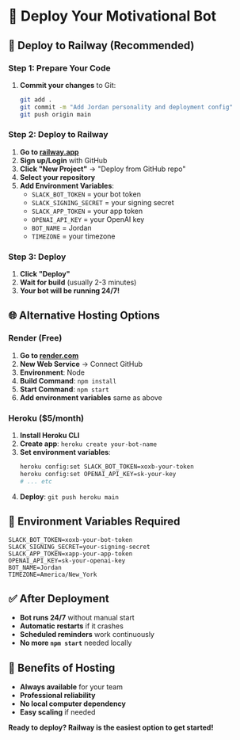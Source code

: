 # 🚀 Deploy Your Motivational Bot

## 🎯 **Deploy to Railway (Recommended)**

### **Step 1: Prepare Your Code**
1. **Commit your changes** to Git:
   ```bash
   git add .
   git commit -m "Add Jordan personality and deployment config"
   git push origin main
   ```

### **Step 2: Deploy to Railway**
1. **Go to [railway.app](https://railway.app)**
2. **Sign up/Login** with GitHub
3. **Click "New Project"** → "Deploy from GitHub repo"
4. **Select your repository**
5. **Add Environment Variables**:
   - `SLACK_BOT_TOKEN` = your bot token
   - `SLACK_SIGNING_SECRET` = your signing secret
   - `SLACK_APP_TOKEN` = your app token
   - `OPENAI_API_KEY` = your OpenAI key
   - `BOT_NAME` = Jordan
   - `TIMEZONE` = your timezone

### **Step 3: Deploy**
1. **Click "Deploy"**
2. **Wait for build** (usually 2-3 minutes)
3. **Your bot will be running 24/7!**

## 🌐 **Alternative Hosting Options**

### **Render (Free)**
1. **Go to [render.com](https://render.com)**
2. **New Web Service** → Connect GitHub
3. **Environment**: Node
4. **Build Command**: `npm install`
5. **Start Command**: `npm start`
6. **Add environment variables** same as above

### **Heroku ($5/month)**
1. **Install Heroku CLI**
2. **Create app**: `heroku create your-bot-name`
3. **Set environment variables**:
   ```bash
   heroku config:set SLACK_BOT_TOKEN=xoxb-your-token
   heroku config:set OPENAI_API_KEY=sk-your-key
   # ... etc
   ```
4. **Deploy**: `git push heroku main`

## 🔧 **Environment Variables Required**
```env
SLACK_BOT_TOKEN=xoxb-your-bot-token
SLACK_SIGNING_SECRET=your-signing-secret
SLACK_APP_TOKEN=xapp-your-app-token
OPENAI_API_KEY=sk-your-openai-key
BOT_NAME=Jordan
TIMEZONE=America/New_York
```

## ✅ **After Deployment**
- **Bot runs 24/7** without manual start
- **Automatic restarts** if it crashes
- **Scheduled reminders** work continuously
- **No more `npm start`** needed locally

## 🎉 **Benefits of Hosting**
- **Always available** for your team
- **Professional reliability**
- **No local computer dependency**
- **Easy scaling** if needed

**Ready to deploy? Railway is the easiest option to get started!**
